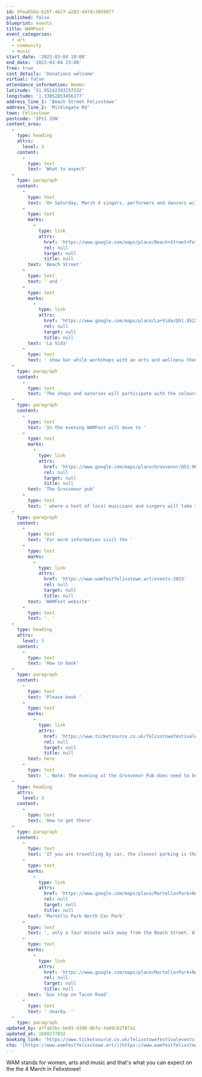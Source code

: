 ```yaml
---
id: 0fea650a-626f-4627-a283-d478c3059077
published: false
blueprint: events
title: WAMFest
event_categories:
  - art
  - community
  - music
start_date: '2023-03-04 10:00'
end_date: '2023-03-04 23:00'
free: true
cost_details: 'Donations welcome'
virtual: false
attendance_information: Women
latitude: '51.95242393157232'
longitude: '1.33852853456277'
address_line_1: 'Beach Street Felixstowe'
address_line_2: 'Micklegate Rd'
town: Felixstowe
postcode: 'IP11 2GN'
content_area:
  -
    type: heading
    attrs:
      level: 3
    content:
      -
        type: text
        text: 'What to expect'
  -
    type: paragraph
    content:
      -
        type: text
        text: 'On Saturday, March 4 singers, performers and dancers will take over '
      -
        type: text
        marks:
          -
            type: link
            attrs:
              href: 'https://www.google.com/maps/place/Beach+Street+Felixstowe/@51.9524075,1.3363355,17z/data=!3m1!4b1!4m6!3m5!1s0x47d977efeb7ac73b:0xd63ce3f9c1e720c3!8m2!3d51.9524075!4d1.3385242!16s%2Fg%2F11j24g6zkr'
              rel: null
              target: null
              title: null
        text: 'Beach Street'
      -
        type: text
        text: ' and '
      -
        type: text
        marks:
          -
            type: link
            attrs:
              href: 'https://www.google.com/maps/place/La+Vida/@51.9522751,1.3366134,17z/data=!3m1!4b1!4m6!3m5!1s0x47d977b3fbefb91d:0xecc9bc6d5bf6291a!8m2!3d51.9522751!4d1.3388021!16s%2Fg%2F11s7kml7hs'
              rel: null
              target: null
              title: null
        text: 'La Vida'
      -
        type: text
        text: ' show bar while workshops with an arts and wellness theme will take place at Hazel & Co Yoga studio, also at Beach Street. Visual artists are also invited to exhibit.'
  -
    type: paragraph
    content:
      -
        type: text
        text: '​The shops and eateries will participate with the colours purple, gold and green – the theme of Mardi Gras – helping to create a carnival atmosphere.'
  -
    type: paragraph
    content:
      -
        type: text
        text: '​In the evening WAMFest will move to '
      -
        type: text
        marks:
          -
            type: link
            attrs:
              href: 'https://www.google.com/maps/place/Grosvenor/@51.96219,1.3508583,17z/data=!3m1!4b1!4m6!3m5!1s0x47d9777d60a5ec3b:0xff4accfc1a03185d!8m2!3d51.96219!4d1.353047!16s%2Fg%2F1thxvh9l'
              rel: null
              target: null
              title: null
        text: 'The Grosvenor pub'
      -
        type: text
        text: ' where a host of local musicians and singers will take to the stage. '
  -
    type: paragraph
    content:
      -
        type: text
        text: 'For more information visit the '
      -
        type: text
        marks:
          -
            type: link
            attrs:
              href: 'https://www.wamfestfelixstowe.art/events-2023'
              rel: null
              target: null
              title: null
        text: 'WAMFest website'
      -
        type: text
        text: '. '
  -
    type: heading
    attrs:
      level: 3
    content:
      -
        type: text
        text: 'How to book'
  -
    type: paragraph
    content:
      -
        type: text
        text: 'Please book '
      -
        type: text
        marks:
          -
            type: link
            attrs:
              href: 'https://www.ticketsource.co.uk/felixstowefestivalevents'
              rel: null
              target: null
              title: null
        text: here
      -
        type: text
        text: '. Note: The evening at the Grosvenor Pub does need to be booked. '
  -
    type: heading
    attrs:
      level: 3
    content:
      -
        type: text
        text: 'How to get there'
  -
    type: paragraph
    content:
      -
        type: text
        text: 'If you are travelling by car, the closest parking is the '
      -
        type: text
        marks:
          -
            type: link
            attrs:
              href: 'https://www.google.com/maps/place/Martello+Park+North+Car+Park/@51.9516133,1.3358724,17.83z/data=!4m14!1m7!3m6!1s0x47d977efeb7ac73b:0xd63ce3f9c1e720c3!2sBeach+Street+Felixstowe!8m2!3d51.9524075!4d1.3385242!16s%2Fg%2F11j24g6zkr!3m5!1s0x47d977154551a641:0xd5266df84d03a779!8m2!3d51.9509065!4d1.3352013!16s%2Fg%2F11ppwmjv59'
              rel: null
              target: null
              title: null
        text: 'Martello Park North Car Park'
      -
        type: text
        text: ', only a four minute walk away from the Beach Street. Alternatively, there is a '
      -
        type: text
        marks:
          -
            type: link
            attrs:
              href: 'https://www.google.com/maps/place/Martello+Park+North+Car+Park/@51.9516133,1.3358724,17.83z/data=!4m14!1m7!3m6!1s0x47d977efeb7ac73b:0xd63ce3f9c1e720c3!2sBeach+Street+Felixstowe!8m2!3d51.9524075!4d1.3385242!16s%2Fg%2F11j24g6zkr!3m5!1s0x47d977154551a641:0xd5266df84d03a779!8m2!3d51.9509065!4d1.3352013!16s%2Fg%2F11ppwmjv59'
              rel: null
              target: null
              title: null
        text: 'bus stop on Tacon Road'
      -
        type: text
        text: ' nearby. '
  -
    type: paragraph
updated_by: a7fabfbc-be93-4390-9bfe-3a08c02f87a1
updated_at: 1680277932
booking_link: 'https://www.ticketsource.co.uk/felixstowefestivalevents'
cta: '[https://www.wamfestfelixstowe.art/](https://www.wamfestfelixstowe.art/)'
---
```

WAM stands for women, arts and music and that's what you can expect on the the 4 March in Felixstowe!